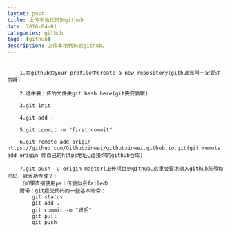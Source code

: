 ```yaml
---
layout: post
title: 上传本地代码到github
date: 2016-04-01
categories: github
tags: [github]
description: 上传本地代码到github。
---
```


<pre>
    <code>
    1.在github的your profile中create a new repository(github账号一定要注册哦)
    
    2.选中要上传的文件夹git bash here(git要安装哦)
    
    3.git init
    
    4.git add .
    
    5.git commit -m "first commit"
    
    6.git remote add origin https://github.com/Githubxinwei/githubxinwei.github.io.git(git remote add origin 你自己的https地址,连接你的github仓库)
    
    7.git push -u origin master(上传项目到github,这里会要求输入github账号和密码，就大功告成了)
    （如果直接使用ps上传貌似会failed）
    附带：git提交代码的一些基本命令：
        git status
        git add .
        git commit -m "说明"
        git pull
        git push
    </code>
</pre>












